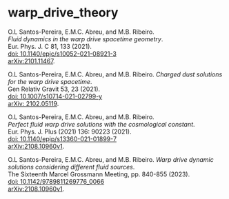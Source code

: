 # warp_drive_theory

O.L Santos-Pereira, E.M.C. Abreu, and M.B. Ribeiro.  
*Fluid dynamics in the warp drive spacetime geometry*.  
Eur. Phys. J. C 81, 133 (2021).  
[doi: 10.1140/epjc/s10052-021-08921-3](https://doi.org/10.1140/epjc/s10052-021-08921-3)  
[arXiv:2101.11467](https://arxiv.org/abs/2101.11467). 

O.L Santos-Pereira, E.M.C. Abreu, and M.B. Ribeiro. 
*Charged dust solutions for the warp drive spacetime*.  
Gen Relativ Gravit 53, 23 (2021).  
[doi: 10.1007/s10714-021-02799-y](https://doi.org/10.1007/s10714-021-02799-y)  
[arXiv: 2102.05119](https://arxiv.org/abs/2102.05119).

O.L Santos-Pereira, E.M.C. Abreu, and M.B. Ribeiro.  
*Perfect fluid warp drive solutions with the cosmological constant*.  
Eur. Phys. J. Plus (2021) 136: 90223 (2021).  
[doi: 10.1140/epjp/s13360-021-01899-7](https://doi.org/10.1140/epjp/s13360-021-01899-7)  
[arXiv:2108.10960v1](https://arxiv.org/abs/2108.10960v1). 

O.L Santos-Pereira, E.M.C. Abreu, and M.B. Ribeiro. 
*Warp drive dynamic solutions considering different fluid sources*.  
The Sixteenth Marcel Grossmann Meeting, pp. 840-855 (2023).  
[doi: 10.1142/9789811269776_0066](https://doi.org/10.1142/9789811269776_0066)  
[arXiv:2108.10960v1](https://arxiv.org/abs/2108.10960v1).
